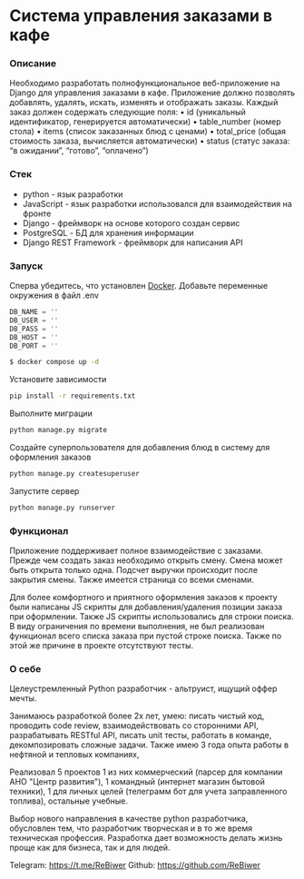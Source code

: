 # Cистема управления заказами в кафе

### Описание

Необходимо разработать полнофункциональное веб-приложение на Django для управления заказами в кафе. Приложение должно позволять добавлять, удалять, искать, изменять и отображать заказы. Каждый заказ должен содержать следующие поля:
    • id (уникальный идентификатор, генерируется автоматически)
    • table_number (номер стола)
    • items (список заказанных блюд с ценами)
    • total_price (общая стоимость заказа, вычисляется автоматически)
    • status (статус заказа: “в ожидании”, “готово”, “оплачено”)


### Стек
- python - язык разработки
- JavaScript - язык разработки использовался для взаимодействия на фронте
- Django - фреймворк на основе которого создан сервис
- PostgreSQL - БД для хранения информации
- Django REST Framework - фреймворк для написания API

### Запуск
Сперва убедитесь, что установлен [Docker](https://docs.docker.com/engine/install/).
Добавьте переменные окружения в файл .env
```python
DB_NAME = ''
DB_USER = ''
DB_PASS = ''
DB_HOST = ''
DB_PORT = ''
```

```bash
$ docker compose up -d
```

Установите зависимости

```bash
pip install -r requirements.txt
```

Выполните миграции
```bash
python manage.py migrate
```

Создайте суперпользователя для добавления блюд в систему для оформления заказов
```bash
python manage.py createsuperuser
```

Запустите сервер
```bash
python manage.py runserver
```

### Функционал

Приложение поддерживает полное взаимодействие с заказами. Прежде чем создать заказ необходимо открыть смену. 
Смена может быть открыта только одна. Подсчет выручки происходит после закрытия смены. Также имеется страница со всеми сменами.

Для более комфортного и приятного оформления заказов к проекту были написаны JS скрипты для добавления/удаления позиции заказа при оформлении.
Также JS скрипты использовались для строки поиска. В виду ограничения по времени выполнения, не был реализован функционал  всего списка заказа при пустой строке поиска.
Также по этой же причине в проекте отсутствуют тесты.

### О себе
Целеустремленный Python разработчик - альтруист, ищущий оффер мечты.

Занимаюсь разработкой более 2х лет, умею: писать чистый код, проводить code review, взаимодействовать со сторонними API, разрабатывать RESTful API, писать unit тесты, работать в команде, декомпозировать сложные задачи. Также имею 3 года опыта работы в нефтяной и тепловых компаниях,

Реализовал 5 проектов 1 из них коммерческий (парсер для компании АНО "Центр развития"), 1 командный (интернет магазин бытовой техники), 1 для личных целей (телеграмм бот для учета заправленного топлива), остальные учебные.

Выбор нового направления в качестве python разработчика, обусловлен тем, что разработчик творческая и в то же время техническая профессия. Разработка дает возможность делать жизнь проще как для бизнеса, так и для людей.

Telegram: https://t.me/ReBiwer
Github: https://github.com/ReBiwer
